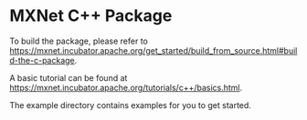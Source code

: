 # MXNet C++ Package

To build the package, please refer to <https://mxnet.incubator.apache.org/get_started/build_from_source.html#build-the-c-package>.

A basic tutorial can be found at <https://mxnet.incubator.apache.org/tutorials/c++/basics.html>.

The example directory contains examples for you to get started. 
